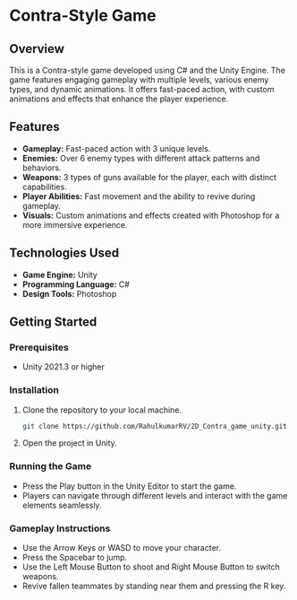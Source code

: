 # Contra-Style Game

## Overview
This is a Contra-style game developed using C# and the Unity Engine. The game features engaging gameplay with multiple levels, various enemy types, and dynamic animations. It offers fast-paced action, with custom animations and effects that enhance the player experience.

## Features
- **Gameplay:** Fast-paced action with 3 unique levels.
- **Enemies:** Over 6 enemy types with different attack patterns and behaviors.
- **Weapons:** 3 types of guns available for the player, each with distinct capabilities.
- **Player Abilities:** Fast movement and the ability to revive during gameplay.
- **Visuals:** Custom animations and effects created with Photoshop for a more immersive experience.

## Technologies Used
- **Game Engine:** Unity
- **Programming Language:** C#
- **Design Tools:** Photoshop

## Getting Started

### Prerequisites
- Unity 2021.3 or higher

### Installation
1. Clone the repository to your local machine.
   ```bash
   git clone https://github.com/RahulkumarRV/2D_Contra_game_unity.git
   ```
2. Open the project in Unity.

### Running the Game
- Press the Play button in the Unity Editor to start the game.
- Players can navigate through different levels and interact with the game elements seamlessly.

### Gameplay Instructions
- Use the Arrow Keys or WASD to move your character.
- Press the Spacebar to jump.
- Use the Left Mouse Button to shoot and Right Mouse Button to switch weapons.
- Revive fallen teammates by standing near them and pressing the R key.
